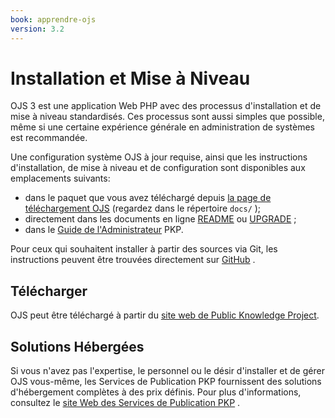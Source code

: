 ```yaml
---
book: apprendre-ojs
version: 3.2
---
```


# Installation et Mise à Niveau

OJS 3 est une application Web PHP avec des processus d'installation et de mise à niveau standardisés. Ces processus sont aussi simples que possible, même si une certaine expérience générale en administration de systèmes est recommandée.

Une configuration système OJS à jour requise, ainsi que les instructions d'installation, de mise à niveau et de configuration sont disponibles aux emplacements suivants:

- dans le paquet que vous avez téléchargé depuis [la page de téléchargement OJS](https://pkp.sfu.ca/ojs/ojs_download/) (regardez dans le répertoire `docs/` );
- directement dans les documents en ligne [README](https://pkp.sfu.ca/ojs/README) ou [UPGRADE](https://pkp.sfu.ca/ojs/UPGRADE) ;
- dans le [Guide de l'Administrateur](/admin-guide) PKP.

Pour ceux qui souhaitent installer à partir des sources via Git, les instructions peuvent être trouvées directement sur [GitHub](https://github.com/pkp/ojs) .

## Télécharger

OJS peut être téléchargé à partir du [site web de Public Knowledge Project](https://pkp.sfu.ca).

## Solutions Hébergées

Si vous n'avez pas l'expertise, le personnel ou le désir d'installer et de gérer OJS vous-même, les Services de Publication PKP fournissent des solutions d'hébergement complètes à des prix définis. Pour plus d'informations, consultez le [site Web des Services de Publication PKP](https://pkpservices.sfu.ca) .
